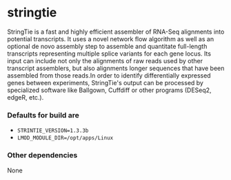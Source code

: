 # stringtie

StringTie is a fast and highly efficient assembler of RNA-Seq alignments into potential transcripts. It uses a novel network flow algorithm as well as an optional de novo assembly step to assemble and quantitate full-length transcripts representing multiple splice variants for each gene locus. Its input can include not only the alignments of raw reads used by other transcript assemblers, but also alignments longer sequences that have been assembled from those reads.In order to identify differentially expressed genes between experiments, StringTie's output can be processed by specialized software like Ballgown, Cuffdiff or other programs (DESeq2, edgeR, etc.).

### Defaults for build are

- `STRINTIE_VERSION=1.3.3b`
- `LMOD_MODULE_DIR=/opt/apps/Linux`

### Other dependencies

None



